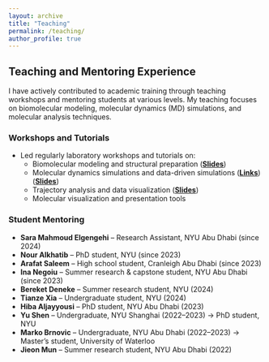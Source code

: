 ```yaml
---
layout: archive
title: "Teaching"
permalink: /teaching/
author_profile: true
---
```


## Teaching and Mentoring Experience

I have actively contributed to academic training through teaching workshops and mentoring students at various levels. My teaching focuses on biomolecular modeling, molecular dynamics (MD) simulations, and molecular analysis techniques.

### Workshops and Tutorials

- Led regularly laboratory workshops and tutorials on:
  - Biomolecular modeling and structural preparation ([**Slides**](https://docs.google.com/presentation/d/1im8vCeqI75p-QeEhnYMG0tgetJkQqNVD/edit?usp=sharing&ouid=101464749950981870898&rtpof=true&sd=true))
  - Molecular dynamics simulations and data-driven simulations ([**Links**](https://drive.google.com/file/d/1kKvlTKTrKiCfn6kFZZkL0i7yByco4VHv/view?usp=sharing)) ([**Slides**](https://docs.google.com/presentation/d/1NKgimP5Nd2rNNry3Mtpw4lb_DHELFm4Q/edit?usp=sharing&ouid=101464749950981870898&rtpof=true&sd=true))
  - Trajectory analysis and data visualization ([**Slides**](https://docs.google.com/presentation/d/1im8vCeqI75p-QeEhnYMG0tgetJkQqNVD/edit?usp=sharing&ouid=101464749950981870898&rtpof=true&sd=true))
  - Molecular visualization and presentation tools

### Student Mentoring

- **Sara Mahmoud Elgengehi** – Research Assistant, NYU Abu Dhabi (since 2024)  
- **Nour Alkhatib** – PhD student, NYU (since 2023)  
- **Arafat Saleem** – High school student, Cranleigh Abu Dhabi (since 2023)  
- **Ina Negoiu** – Summer research & capstone student, NYU Abu Dhabi (since 2023)  
- **Bereket Deneke** – Summer research student, NYU (2024)  
- **Tianze Xia** – Undergraduate student, NYU (2024)  
- **Hiba Aljayyousi** – PhD student, NYU Abu Dhabi (2023)  
- **Yu Shen** – Undergraduate, NYU Shanghai (2022–2023) → PhD student, NYU  
- **Marko Brnovic** – Undergraduate, NYU Abu Dhabi (2022–2023) → Master’s student, University of Waterloo  
- **Jieon Mun** – Summer research student, NYU Abu Dhabi (2022)  
